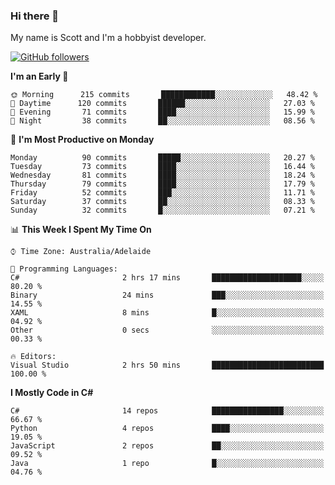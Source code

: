 ### Hi there 👋

My name is Scott and I'm a hobbyist developer.

[![GitHub followers](https://img.shields.io/github/followers/puppetsw?label=Follow&style=social)](https://github.com/puppetsw?tab=followers)

<!--START_SECTION:waka-->
**I'm an Early 🐤** 

```text
🌞 Morning      215 commits       ████████████░░░░░░░░░░░░░   48.42 % 
🌆 Daytime      120 commits       ██████░░░░░░░░░░░░░░░░░░░   27.03 % 
🌃 Evening       71 commits       ████░░░░░░░░░░░░░░░░░░░░░   15.99 % 
🌙 Night         38 commits       ██░░░░░░░░░░░░░░░░░░░░░░░   08.56 % 

```
📅 **I'm Most Productive on Monday** 

```text
Monday          90 commits       █████░░░░░░░░░░░░░░░░░░░░   20.27 % 
Tuesday         73 commits       ████░░░░░░░░░░░░░░░░░░░░░   16.44 % 
Wednesday       81 commits       ████░░░░░░░░░░░░░░░░░░░░░   18.24 % 
Thursday        79 commits       ████░░░░░░░░░░░░░░░░░░░░░   17.79 % 
Friday          52 commits       ███░░░░░░░░░░░░░░░░░░░░░░   11.71 % 
Saturday        37 commits       ██░░░░░░░░░░░░░░░░░░░░░░░   08.33 % 
Sunday          32 commits       █░░░░░░░░░░░░░░░░░░░░░░░░   07.21 % 

```


📊 **This Week I Spent My Time On** 

```text
⌚︎ Time Zone: Australia/Adelaide

💬 Programming Languages: 
C#                       2 hrs 17 mins       ████████████████████░░░░░   80.20 % 
Binary                   24 mins             ███░░░░░░░░░░░░░░░░░░░░░░   14.55 % 
XAML                     8 mins              █░░░░░░░░░░░░░░░░░░░░░░░░   04.92 % 
Other                    0 secs              ░░░░░░░░░░░░░░░░░░░░░░░░░   00.33 % 

🔥 Editors: 
Visual Studio            2 hrs 50 mins       █████████████████████████   100.00 % 

```

**I Mostly Code in C#** 

```text
C#                       14 repos            ████████████████░░░░░░░░░   66.67 % 
Python                   4 repos             ████░░░░░░░░░░░░░░░░░░░░░   19.05 % 
JavaScript               2 repos             ██░░░░░░░░░░░░░░░░░░░░░░░   09.52 % 
Java                     1 repo              █░░░░░░░░░░░░░░░░░░░░░░░░   04.76 % 

```



<!--END_SECTION:waka-->

<!--
**puppetsw/puppetsw** is a ✨ _special_ ✨ repository because its `README.md` (this file) appears on your GitHub profile.

Here are some ideas to get you started:

- 🔭 I’m currently working on ...
- 🌱 I’m currently learning ...
- 👯 I’m looking to collaborate on ...
- 🤔 I’m looking for help with ...
- 💬 Ask me about ...
- 📫 How to reach me: ...
- 😄 Pronouns: ...
- ⚡ Fun fact: ...
-->
